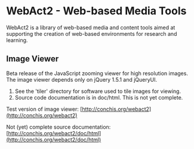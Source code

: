 # WebAct2 - Web-based Media Tools

WebAct2 is a library of web-based media and content tools aimed at supporting the creation 
of web-based environments for research and learning.

## Image Viewer

Beta release of the JavaScript zooming viewer for high resolution images. The image viewer depends only on 
jQuery 1.5.1 and jQueryUI.

1. See the 'tiler' directory for software used to tile images for viewing.
2. Source code documentation is in doc/html. This is not yet complete.

Test version of image viewer: [http://conchis.org/webact2](http://conchis.org/webact2)

Not (yet) complete source documentation: [http://conchis.org/webact2/doc/html](http://conchis.org/webact2/doc/html)


